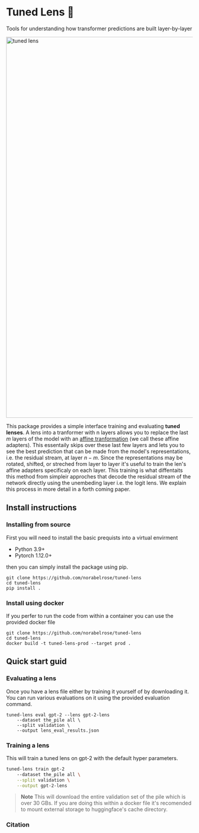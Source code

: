 # Tuned Lens 🔎
Tools for understanding how transformer predictions are built layer-by-layer

<img width="1028" alt="tuned lens" src="https://user-images.githubusercontent.com/39116809/206883419-4fb9083d-3fa0-48e9-ba97-b70cb21b08e9.png">

This package provides a simple interface training and evaluating __tuned lenses__. A lens
into a tranformer with n layers allows you to replace the last $m$ layers of the model with an 
[affine tranformation](https://pytorch.org/docs/stable/generated/torch.nn.Linear.html) (we call these affine adapters).
This essentaily skips over these last few layers and lets you to see the best prediction that can be made from the model's representations, i.e. the residual stream,
at layer $n - m$. Since the representations may be rotated, shifted, or streched from layer to layer it's useful to train the len's affine adapters specificaly on
each layer. This training is what diffentaits this method from simpleir approches that decode the residual stream of the network directly using the unembeding layer i.e. the logit lens. We explain this process in more detail in a forth coming paper.


## Install instructions
### Installing from source
First you will need to install the basic prequists into a virtual envirment
* Python 3.9+
* Pytorch 1.12.0+

then you can simply install the package using pip.
```
git clone https://github.com/norabelrose/tuned-lens
cd tuned-lens
pip install .
```

### Install using docker
If you perfer to run the code from within a container you can use the provided docker
file
```
git clone https://github.com/norabelrose/tuned-lens
cd tuned-lens
docker build -t tuned-lens-prod --target prod .
```

## Quick start guid
### Evaluating a lens
Once you have a lens file either by training it yourself of by downloading it. You
can run various evaluations on it using the provided evaluation command.
```
tuned-lens eval gpt-2 --lens gpt-2-lens 
    --dataset the_pile all \
    --split validation \
    --output lens_eval_results.json
```


### Training a lens
This will train a tuned lens on gpt-2 with the default hyper parameters.

```bash
tuned-lens train gpt-2 
    --dataset the_pile all \
    --split validation \
    --output gpt-2-lens
```

> **Note**
> This will download the entire validation set of the pile which is over 30 GBs. If you
> are doing this within a docker file it's recomended to mount external storage to huggingface's
> cache directory.

### Citation
